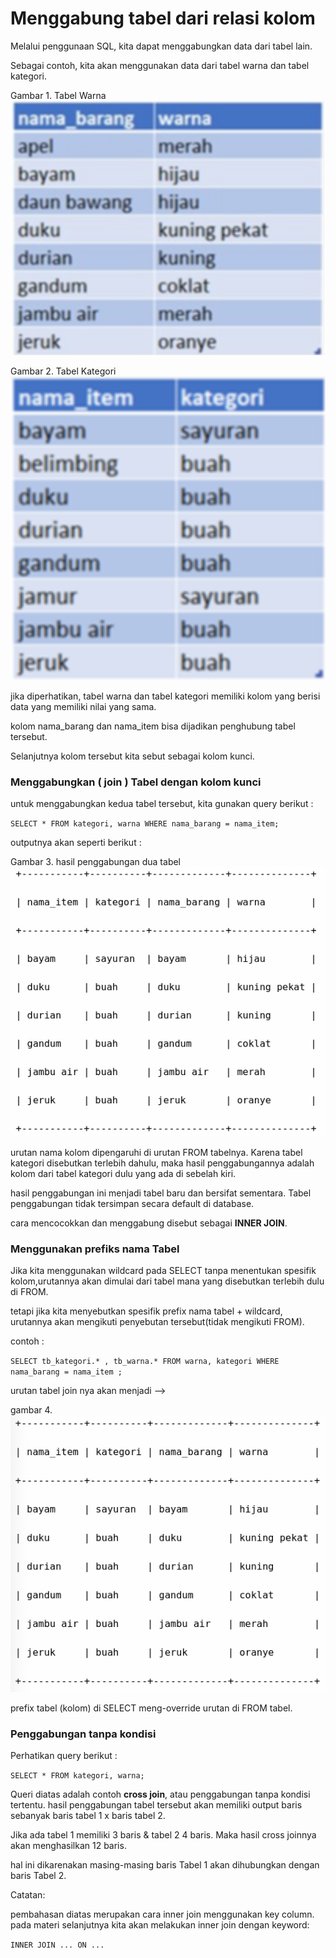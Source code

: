 # Menggabung tabel dari relasi kolom

Melalui penggunaan SQL, kita dapat menggabungkan data dari tabel lain.

Sebagai contoh, kita akan menggunakan data dari tabel warna dan tabel kategori.

Gambar 1. Tabel Warna
![Gambar 1](/gambar1.png)

Gambar 2. Tabel Kategori
![Gambar 2](/gambar1a.png)

jika diperhatikan, tabel warna dan tabel kategori memiliki kolom yang berisi data yang memiliki nilai yang sama.

kolom nama_barang dan nama_item bisa dijadikan penghubung tabel tersebut.

Selanjutnya kolom tersebut kita sebut sebagai kolom kunci.

### Menggabungkan ( join ) Tabel dengan kolom kunci

untuk menggabungkan kedua tabel tersebut, kita gunakan query berikut :

`
SELECT * FROM kategori, warna WHERE nama_barang = nama_item;
`

outputnya akan seperti berikut :

Gambar 3. hasil penggabungan dua tabel
![Gambar 2](/gambar1c.png)

urutan nama kolom dipengaruhi di urutan FROM tabelnya.
Karena tabel kategori disebutkan terlebih dahulu, maka hasil penggabungannya adalah kolom dari tabel kategori dulu yang ada di sebelah kiri.

hasil penggabungan ini menjadi tabel baru dan bersifat sementara. Tabel penggabungan tidak tersimpan secara default di database.

cara mencocokkan dan menggabung disebut sebagai **INNER JOIN**.

### Menggunakan prefiks nama Tabel

Jika kita menggunakan wildcard pada SELECT tanpa menentukan spesifik kolom,urutannya akan dimulai dari tabel mana yang disebutkan terlebih dulu di FROM.

tetapi jika kita menyebutkan spesifik prefix nama tabel + wildcard, urutannya akan mengikuti penyebutan tersebut(tidak mengikuti FROM).

contoh :

`
SELECT tb_kategori.* , tb_warna.* FROM warna, kategori WHERE nama_barang = nama_item ;
`

urutan tabel join nya akan menjadi -->

gambar 4.
![gambar 4](/gambar2.png)

prefix tabel (kolom) di SELECT meng-override urutan di FROM tabel.

### Penggabungan tanpa kondisi

Perhatikan query berikut :

`
SELECT * FROM kategori, warna;
`

Queri diatas adalah contoh **cross join**,
atau penggabungan tanpa kondisi tertentu.
hasil penggabungan tabel tersebut akan memiliki output baris sebanyak baris tabel 1 x baris tabel 2.

Jika ada tabel 1 memiliki 3 baris & tabel 2 4 baris. Maka hasil cross joinnya akan menghasilkan 12 baris.

hal ini dikarenakan masing-masing baris Tabel 1 akan dihubungkan dengan baris Tabel 2.

Catatan:

pembahasan diatas merupakan cara inner join menggunakan key column. pada materi selanjutnya kita akan melakukan inner join dengan keyword:

`
INNER JOIN ... ON ...
`